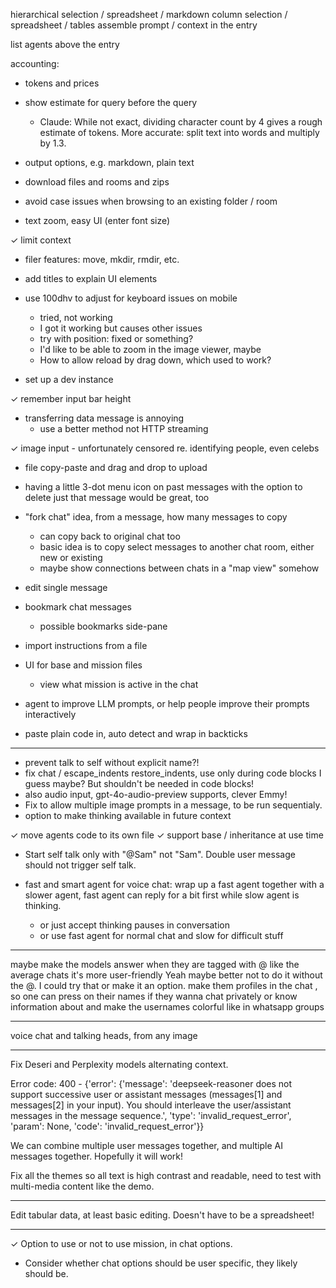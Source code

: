 hierarchical selection / spreadsheet / markdown
column selection / spreadsheet / tables
assemble prompt / context in the entry

list agents above the entry

accounting:
- tokens and prices
- show estimate for query before the query
	- Claude: While not exact, dividing character count by 4 gives a rough estimate of tokens. More accurate: split text into words and multiply by 1.3.
- output options, e.g. markdown, plain text

- download files and rooms and zips

- avoid case issues when browsing to an existing folder / room

- text zoom, easy UI (enter font size)

✓ limit context

- filer features: move, mkdir, rmdir, etc.

- add titles to explain UI elements

- use 100dhv to adjust for keyboard issues on mobile
	- tried, not working
	- I got it working but causes other issues
	- try with position: fixed or something?
	- I'd like to be able to zoom in the image viewer, maybe
	- How to allow reload by drag down, which used to work?

- set up a dev instance



✓ remember input bar height

- transferring data message is annoying
	- use a better method not HTTP streaming

✓ image input
	- unfortunately censored re. identifying people, even celebs

- file copy-paste and drag and drop to upload

- having a little 3-dot menu icon on past messages with the option to delete just that message would be great, too


- "fork chat" idea, from a message, how many messages to copy
	- can copy back to original chat too
	- basic idea is to copy select messages to another chat room, either new or existing
	- maybe show connections between chats in a "map view" somehow

- edit single message

- bookmark chat messages
	- possible bookmarks side-pane

- import instructions from a file

- UI for base and mission files
	- view what mission is active in the chat

- agent to improve LLM prompts, or help people improve their prompts interactively

- paste plain code in, auto detect and wrap in backticks


--------------

- prevent talk to self without explicit name?!
- fix chat / escape_indents restore_indents, use only during code blocks I guess maybe? But shouldn't be needed in code blocks!
- also audio input, gpt-4o-audio-preview supports, clever Emmy!
- Fix to allow multiple image prompts in a message, to be run sequentialy.
- <think keep=1> option to make thinking available in future context

✓ move agents code to its own file
	✓ support base / inheritance at use time

- Start self talk only with "@Sam" not "Sam". Double user message should not trigger self talk.

- fast and smart agent for voice chat: wrap up a fast agent together with a slower agent, fast agent can reply for a bit first while slow agent is thinking.
	- or just accept thinking pauses in conversation
	- or use fast agent for normal chat and slow for difficult stuff


--------------

maybe make the models answer when they are tagged with @
like the average chats
it's more user-friendly
Yeah maybe better not to do it without the @. I could try that or make it an option.
make them profiles in the chat , so one can press on their names if they wanna chat privately or know information about 
and make the usernames colorful like in whatsapp groups

--------------

voice chat and talking heads, from any image

--------------

Fix Deseri and Perplexity models alternating context.

Error code: 400 - {'error': {'message': 'deepseek-reasoner does not support successive user or assistant messages (messages[1] and messages[2] in your input). You should interleave the user/assistant messages in the message sequence.', 'type': 'invalid_request_error', 'param': None, 'code': 'invalid_request_error'}}

We can combine multiple user messages together, and multiple AI messages together. Hopefully it will work!


Fix all the themes so all text is high contrast and readable, need to test with multi-media content like the demo.

--------------

Edit tabular data, at least basic editing. Doesn't have to be a spreadsheet!

--------------

✓ Option to use or not to use mission, in chat options.
- Consider whether chat options should be user specific, they likely should be.

